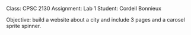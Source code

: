 Class: CPSC 2130
Assignment: Lab 1
Student: Cordell Bonnieux

Objective: build a website about a city and include 3 pages and a carosel sprite spinner. 
